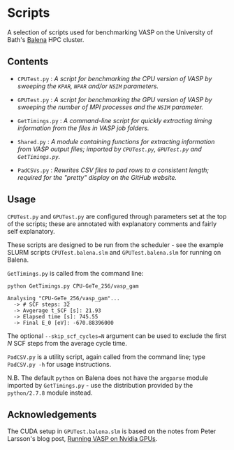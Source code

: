 Scripts
=======

A selection of scripts used for benchmarking VASP on the University of Bath's [Balena](http://www.bath.ac.uk/bucs/services/hpc/facilities/) HPC cluster.


Contents
--------

- `CPUTest.py` : *A script for benchmarking the CPU version of VASP by sweeping the `KPAR`, `NPAR` and/or `NSIM` parameters.*

- `GPUTest.py` : *A script for benchmarking the GPU version of VASP by sweeping the number of MPI processes and the `NSIM` parameter.*

- `GetTimings.py` : *A command-line script for quickly extracting timing information from the files in VASP job folders.*

- `Shared.py` : *A module containing functions for extracting information from VASP output files; imported by `CPUTest.py`, `GPUTest.py` and `GetTimings.py`.*

- `PadCSVs.py` : *Rewrites CSV files to pad rows to a consistent length; required for the "pretty" display on the GitHub website.*


Usage
-----

`CPUTest.py` and `GPUTest.py` are configured through parameters set at the top of the scripts; these are annotated with explanatory comments and fairly self explanatory.

These scripts are designed to be run from the scheduler - see the example SLURM scripts `CPUTest.balena.slm` and `GPUTest.balena.slm` for running on Balena.

`GetTimings.py` is called from the command line:

```
python GetTimings.py CPU-GeTe_256/vasp_gam

Analysing "CPU-GeTe_256/vasp_gam"...
  -> # SCF steps: 32
  -> Avgerage t_SCF [s]: 21.93
  -> Elapsed time [s]: 745.55
  -> Final E_0 [eV]: -670.88396000
```

The optional `--skip_scf_cycles=N` argument can be used to exclude the first *N* SCF steps from the average cycle time.

`PadCSV.py` is a utility script, again called from the command line; type `PadCSV.py -h` for usage instructions.

N.B. The default `python` on Balena does not have the `argparse` module imported by `GetTimings.py` - use the distribution provided by the `python/2.7.8` module instead.


Acknowledgements
----------------

The CUDA setup in `GPUTest.balena.slm` is based on the notes from Peter Larsson's blog post, [Running VASP on Nvidia GPUs](https://www.nsc.liu.se/~pla/blog/2015/11/16/vaspgpu/).
